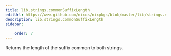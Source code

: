 ```yaml
---
title: lib.strings.commonSuffixLength
editUrl: https://www.github.com/nixos/nixpkgs/blob/master/lib/strings.nix#L1578C24
description: lib.strings.commonSuffixLength
sidebar:

    order: 7
---
```


Returns the length of the suffix common to both strings.



